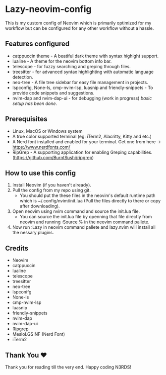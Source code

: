# Lazy-neovim-config

This is my custom config of Neovim which is primarily optimized for my workflow but can be configured for any other workflow without a hassle.

## Features configured

- catppuccin theme - A beatiful dark theme with syntax highight support.
- lualine - A theme for the neovim bottom info bar.
- telescope - for fuzzy searching and greping through files.
- treesitter - for advanced syntax highlighting with automatic language detection.
- neo-tree - A file tree sidebar for easy file management in projects.
- lspconfig, None-ls, cmp-nvim-lsp, luasnip and friendly-snippets - To provide code snippets and suggestions.
- nvim-dap and nvim-dap-ui - for debugging (work in progress) _basic setup has been done_.

## Prerequisites

- Linux, MacOS or Windows system
- A true color supported terminal (eg: iTerm2, Alacritty, Kitty and etc.)
- A Nerd font installed and enabled for your terminal. Get one from here -> https://www.nerdfonts.com/
- RipGrep - A supporting application for enabling Greping capabilities. (https://github.com/BurntSushi/ripgrep)

## How to use this config

1. Install Neovim (if you haven't already).
2. Pull the config from my repo using git.
    - You should put the these files in the neovim's default runtime path which is ~/.config/nvim/init.lua (Pull the files directly to there or copy after downloading).
3. Open neovim using nvim command and source the init.lua file.
    - You can source the init.lua file by openning that file directly from neovim and running :Source % in the neovim command pallete.
4. Now run :Lazy in neovim command pallete and lazy.nvim will install all the nessary plugins.


## Credits

- Neovim
- catppuccin
- lualine
- telescope
- treesitter
- neo-tree
- lspconifg
- None-ls
- cmp-nvim-lsp
- luasnip
- friendly-snippets
- nvim-dap
- nvim-dap-ui
- Ripgrep
- MesloLGS NF (Nerd Font)
- iTerm2

## Thank You ❤️

Thank you for reading till the very end. Happy coding N3RDS!
